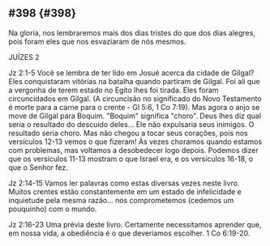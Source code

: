 ## #398 {#398}

Na gloria, nos lembraremos mais dos dias tristes do que dos dias alegres, pois foram eles que nos esvaziaram de nós mesmos.

JUÍZES 2

Jz 2:1-5 Você se lembra de ter lido em Josué acerca da cidade de Gilgal? Eles conquistaram vitórias na batalha quando partiram de Gilgal. Foi ali que a vergonha de terem estado no Egito lhes foi tirada. Eles foram circuncidados em Gilgal. (A circuncisão no significado do Novo Testamento é morte para a carne para o crente - Gl 5:6, 1 Co 7:19). Mas agora o anjo se move de Gilgal para Boquim. &quot;Boquim&quot; significa &quot;choro&quot;. Deus lhes diz qual seria o resultado do descuido deles... Ele não expulsaria seus inimigos. O resultado seria choro. Mas não chegou a tocar seus corações, pois nos versículos 12-13 vemos o que fizeram! Às vezes choramos quando estamos com problemas, mas voltamos a desobedecer logo depois. Podemos dizer que os versículos 11-13 mostram o que Israel era, e os versículos 16-18, o que o Senhor fez.

Jz 2:14-15 Vamos ler palavras como estas diversas vezes neste livro. Muitos crentes estão constantemente em um estado de infelicidade e inquietude pela mesma razão... nos comprometemos (cedemos um pouquinho) com o mundo.

Jz 2:16-23 Uma prévia deste livro. Certamente necessitamos aprender que, em nossa vida, a obediência é o que deveríamos escolher. 1 Co 6:19-20.